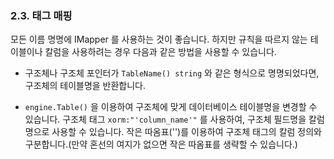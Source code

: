 ### 2.3. 태그 매핑

모든 이름 명명에 IMapper 를 사용하는 것이 좋습니다. 하지만 규칙을 따르지 않는 테이블이나 칼럼을 사용하려는 경우 다음과 같은 방법을 사용할 수 있습니다.

* 구조체나 구조체 포인터가 `TableName() string` 와 같은 형식으로 명명되었다면, 구조체의 테이블명을 반환합니다.

* `engine.Table()` 을 이용하여 구조체에 맞게 데이터베이스 테이블명을 변경할 수 있습니다. 구조체 태그 `xorm:"'column_name'"` 를 사용하여, 구조체 필드명을 칼럼명으로 사용할 수 있습니다. 작은 따옴표('')를 이용하여 구조체 태그의 칼럼 정의와 구분합니다.(만약 혼선의 여지가 없으면 작은 따옴표를 생략할 수 있습니다.)
<!-- FIXME: `engine.Table()` can change the database table name for struct. The struct tag `xorm:"'column_name'"` can set column name for struct field. Use a pair of single quotes to prevent confusion for column's definition in struct tag. If there is no risk of confusion, ignore single quotes. -->
